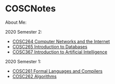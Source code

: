 # COSCNotes

About Me:

2020 Semester 2:

- [COSC264 Computer Networks and the Internet](./COSC264)
- [COSC265 Introduction to Databases](./COSC265)
- [COSC367 Introduction to Artificial Intelligence](./COSC367)

2020 Semester 1:

- [COSC261 Formal Languages and Compilers](./COSC261)
- [COSC262 Algorithms](./COSC262)
